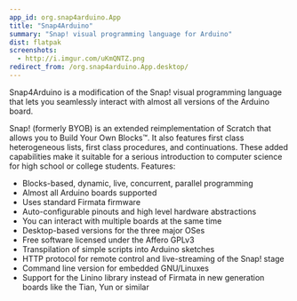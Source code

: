 ```yaml
---
app_id: org.snap4arduino.App
title: "Snap4Arduino"
summary: "Snap! visual programming language for Arduino"
dist: flatpak
screenshots:
  - http://i.imgur.com/uKmQNTZ.png
redirect_from: /org.snap4arduino.App.desktop/
---
```


<p>Snap4Arduino is a modification of the Snap! visual programming language that lets you seamlessly interact with almost all versions of the Arduino board.</p>
<p>Snap! (formerly BYOB) is an extended reimplementation of Scratch that allows you to Build Your Own Blocks™. It also features first class heterogeneous lists, first class procedures, and continuations. These added capabilities make it suitable for a serious introduction to computer science for high school or college students. Features:</p>
<ul>
<li>Blocks-based, dynamic, live, concurrent, parallel programming</li>
<li>Almost all Arduino boards supported</li>
<li>Uses standard Firmata firmware</li>
<li>Auto-configurable pinouts and high level hardware abstractions</li>
<li>You can interact with multiple boards at the same time</li>
<li>Desktop-based versions for the three major OSes</li>
<li>Free software licensed under the Affero GPLv3</li>
<li>Transpilation of simple scripts into Arduino sketches</li>
<li>HTTP protocol for remote control and live-streaming of the Snap! stage</li>
<li>Command line version for embedded GNU/Linuxes</li>
<li>Support for the Linino library instead of Firmata in new generation boards like the Tian, Yun or similar</li>
</ul>